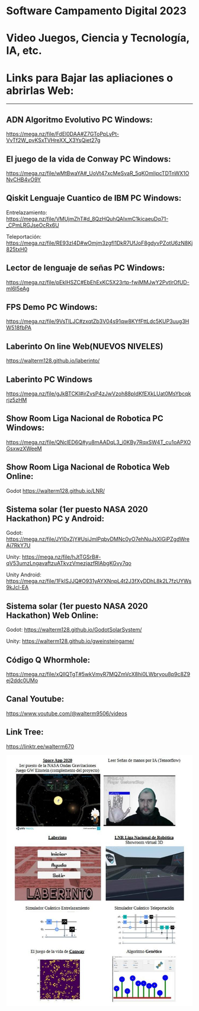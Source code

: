 # Software Campamento Digital 2023
# Video Juegos, Ciencia y Tecnología, IA, etc.

# Links para Bajar las apliaciones o abrirlas Web:
--------------------------------
ADN Algoritmo Evolutivo PC Windows:
-----------------------
https://mega.nz/file/FdEl0DAA#Z7GToPpLyPt-VvTf2W_pvKSxTVHreXX_X3YsQiet27g

El juego de la vida de Conway PC Windows:
-----------------------------
https://mega.nz/file/wMtBwaYA#_UoVt47xcMeSvaR_5qKOmIipcTDTnWX1ONvCHB4vO9Y

Qiskit Lenguaje Cuantico de IBM PC Windows:
-------------------------------
Entrelazamiento: https://mega.nz/file/VMUjmZhT#d_8QzHQuhQAIxmC1kicaeuDq71-_CPmLRGJseOcRx6U

Teleportación:   https://mega.nz/file/RE93zI4D#wOmjm3zgfI1DkR7UfJoF8gdyvPZotU6zN8Kj825txH0

Lector de lenguaje de señas PC Windows:
---------------------------
https://mega.nz/file/pEklHSZC#EbEhExKC5X23rtp-fwiMMJwY2PvtlrOfUD-ml6I5eAg

FPS Demo PC Windows:
--------
https://mega.nz/file/9VsTlLJC#zxqtZb3V04s91qw8KYfFttLdc5KUP3uug3HW518fbPA

Laberinto On line Web(NUEVOS NIVELES)
----------------------------------
https://walterm128.github.io/laberinto/

Laberinto PC Windows
--------------------
https://mega.nz/file/gJkBTCKI#irZvsP4zJwVzoh88pIdKfEXkLUat0MsYbcqkrjz5zHM

Show Room Liga Nacional de Robotica PC Windows:
-----------------------------------
https://mega.nz/file/QNclED6Q#yu8mAADqL3_i0KBy7RqxSW4T_cu1oAPXOGsxwzXWeeM

Show Room Liga Nacional de Robotica Web Online:
-----------------------------------
Godot https://walterm128.github.io/LNR/

Sistema solar (1er puesto NASA 2020 Hackathon) PC y Android:
-------------
Godot: https://mega.nz/file/JYl0xZjY#UsiJmlPqbvDMNc0yO7ehNuJsXlGiPZgdWreAj7RkY7U

Unity: https://mega.nz/file/hJtTGSrB#-qV53umzLngavaftzuATkvzVmezjazfRlAbgKGvy7qo

Unity Android: https://mega.nz/file/1FklSJJQ#O931yAYXNnpL4t2J3fXyDDhL8k2L7fzUYWs9kJcl-EA

Sistema solar (1er puesto NASA 2020 Hackathon) Web Online:
-------------
Godot: https://walterm128.github.io/GodotSolarSystem/

Unity: https://walterm128.github.io/gweinsteingame/

Código Q Whormhole:
-------------------
https://mega.nz/file/xQllQTgT#5wkVmyR7MQZmVcX8hi0LWbryou8p9c8Z9ej2ddc0UMo

Canal Youtube:
---------------------
https://www.youtube.com/@walterm9506/videos

Link Tree:
------------
https://linktr.ee/walterm670

![alt](Folletos.jpg)
